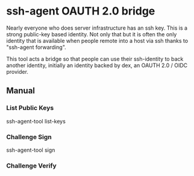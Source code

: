 # ssh-agent OAUTH 2.0 bridge

Nearly everyone who does server infrastructure has an ssh key. This is a strong
public-key based identity. Not only that but it is often the only identity that
is available when people remote into a host via ssh thanks to "ssh-agent
forwarding".

This tool acts a bridge so that people can use their ssh-identity to back
another identity, initially an identity backed by dex, an OAUTH 2.0 / OIDC
provider.

## Manual

### List Public Keys

ssh-agent-tool list-keys

### Challenge Sign

ssh-agent-tool sign

### Challenge Verify
